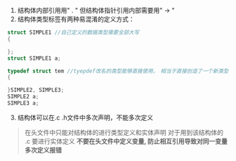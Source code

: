 1. 结构体内部引用用" . "
    但结构体指针引用内部需要用" -> "
2. 结构体类型标签有两种易混淆的定义方式：
```c
struct SIMPLE1 //自己定义的数据类型需要全部大写
{

};
struct SIMPLE1 a;

typedef struct tem //tyepdef改名的类型能够直接使用，　相当于直接创造了一个新类型, tem可以省略
{

}SIMPLE2, SIMPLE3;
SIMPLE2 a;
SIMPLE3 a;
```
3. 结构体可以在.c  .h文件中多次声明，不能多次定义
>在头文件中只能对结构体的进行类型定义和实体声明
>对于用到该结构体的 .c 要进行实体定义
**不要在头文件中定义变量, 防止相互引用导致对同一变量多次定义报错**
